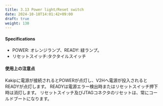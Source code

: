 ```yaml
---
title: 3.13 Power light/Reset switch
date: 2024-10-18T14:01:42+09:00
draft: true
weight: 130
---
```


#### Specifications
* POWER: オレンジランプ、READY: 緑ランプ。
* リセットスイッチ:タクタイルスイッチ

#### 使用上の注意点
Kakipに電源が接続されるとPOWERが点灯し、V2Hへ電源が投入されるとREADYが点灯します。
READYは電源エラー検出時またはリセットスイッチ押下時は消灯します。
リセットスイッチ及びJTAGコネクタのリセットは、常にコールドブートになります。
